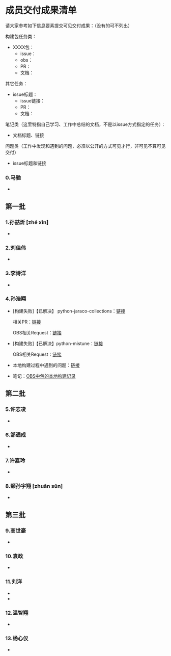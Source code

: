 # 成员交付成果清单

请大家参考如下信息要素提交可见交付成果：（没有的可不列出）

构建包任务类：

- XXXX包：
  - issue：
  - obs：
  - PR：
  - 文档：

其它任务：

- issue标题：
  - issue链接：
  - PR：
  - 文档：

笔记类（这里特指自己学习、工作中总结的文档，不是以issue方式指定的任务）：

- 文档标题、链接

问题类（工作中发现和遇到的问题，必须以公开的方式可见才行，非可见不算可见交付）

- issue标题和链接



### 0.马驰

- 

## 第一批

### 1.孙喆炘 [zhé xīn]

- 

### 2.刘佳伟

- 



### 3.李诗洋

- 



### 4.孙浩翔

- [构建失败]【已解决】 python-jaraco-collections：[链接](https://github.com/plctlab/openEuler-riscv/issues/48)

  相关PR：[链接](https://gitee.com/src-openeuler/python-jaraco-collections/pulls/2)

  OBS相关Request：[链接](https://build.openeuler.org/request/show/346)

- [构建失败]【已解决】python-mistune：[链接](https://gitee.com/openeuler/RISC-V/issues/I48GDD?from=project-issue)

  OBS相关Request：[链接](https://build.openeuler.org/request/show/345)

- 本地构建过程中遇到的问题：[链接](https://github.com/plctlab/openEuler-riscv/issues/107)

- 笔记：[OBS中包的本地构建记录](https://gitee.com/maximsuen/plct-internship-notes/blob/master/6.OBS中包的本地构建记录.md)



## 第二批

### 5.许志凌

- 



### 6.邹通成

- 



### 7.许嘉玲

- 



### 8.颛孙宇翔 [zhuān sūn]

- 



## 第三批

### 9.高世豪

- 



### 10.袁政

- 



### 11.刘洋

- 
- 

### 12.温智翔

- 



### 13.杨心仪

- 


